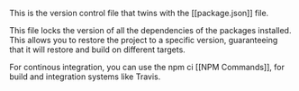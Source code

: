 This is the version control file that twins with the [[package.json]] file.

This file locks the version of all the dependencies of the packages installed. This allows you to restore the project to a specific version, guaranteeing that it will restore and build on different targets.

For continous integration, you can use the npm ci [[NPM Commands]], for build and integration systems like Travis.